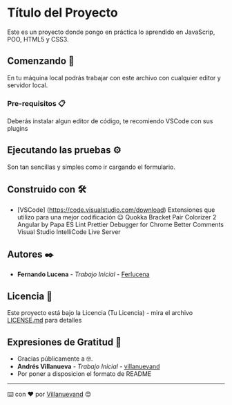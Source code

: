 # Título del Proyecto

Este es un proyecto donde pongo en práctica lo aprendido en JavaScrip, POO, HTML5 y CSS3.

## Comenzando 🚀

En tu máquina local podrás trabajar con este archivo con cualquier editor y servidor local.


### Pre-requisitos 📋

Deberás instalar algun editor de código, te recomiendo VSCode con sus plugins

## Ejecutando las pruebas ⚙️

Son tan sencillas y simples como ir cargando el formulario.

## Construido con 🛠️

* [VSCode] (https://code.visualstudio.com/download)
Extensiones que utilizo para una mejor codificación 😉
Quokka
Bracket Pair Colorizer 2
Angular by Papa
ES Lint
Prettier
Debugger for Chrome
Better Comments
Visual Studio IntelliCode
Live Server

## Autores ✒️

* **Fernando Lucena** - *Trabajo Inicial* - [Ferlucena](https://github.com/Ferlucena)

## Licencia 📄

Este proyecto está bajo la Licencia (Tu Licencia) - mira el archivo [LICENSE.md](LICENSE.md) para detalles

## Expresiones de Gratitud 🎁

* Gracias públicamente a 🤓.
* **Andrés Villanueva** - *Trabajo Inicial* - [villanuevand](https://github.com/villanuevand)
* Por poner a disposicion el formato de README



---
⌨️ con ❤️ por [Villanuevand](https://github.com/Villanuevand) 😊
